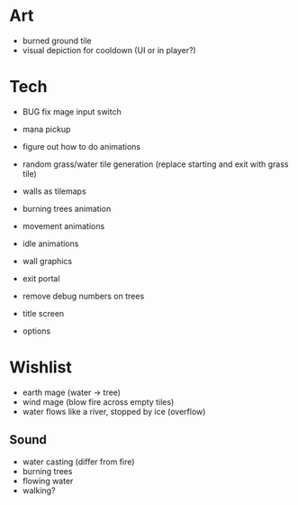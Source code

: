 # Art
- burned ground tile
- visual depiction for cooldown (UI or in player?)

# Tech
- BUG fix mage input switch
- mana pickup
- figure out how to do animations
- random grass/water tile generation (replace starting and exit with grass tile)
- walls as tilemaps

- burning trees animation
- movement animations
- idle animations
- wall graphics
- exit portal

- remove debug numbers on trees

- title screen
- options

# Wishlist
- earth mage (water -> tree)
- wind mage (blow fire across empty tiles)
- water flows like a river, stopped by ice (overflow)

## Sound
- water casting (differ from fire)
- burning trees
- flowing water
- walking?

